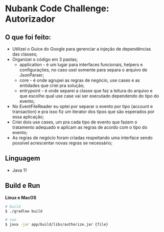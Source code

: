 Nubank Code Challenge: Autorizador
===================================

## O que foi feito:
- Utilizei o Guice do Google para gerenciar a injeção de dependências das classes;
- Organizei o código em 3 pastas;
    * application - é um lugar para interfaces funcionais, helpers e configurações, no caso usei somente para separa o arquivo de JsonParser;
    * core - é onde agrupei as regras de negócio, use cases e as entidades que criei pra solução;
    * entrypoint - é onde separei a classe que faz a leitura do arquivo e que escolhe qual use case vai ser executado dependendo do tipo do evento;
- No EventFileReader eu optei por separar o evento por tipo (account e transaction) e pra isso fiz um iterator dos tipos que são esperados por essa aplicação;
- Criei dois use cases, um pra cada tipo de evento que fazem o tratamento adequado e aplicam as regras de acordo com o tipo do evento;
- As regras de negócio foram criadas respeitando uma interface sendo possível acrescentar novas regras se necessário;

## Linguagem
* Java 11

## Build e Run
**Linux e MacOS**
```bash
# build
$ ./gradlew build

# run
$ java -jar app/build/libs/authorize.jar {file}
```
